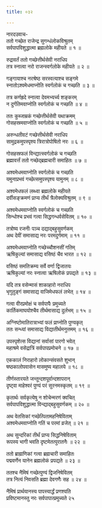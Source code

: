 ```yaml
---
title: ०३२

---
```

नारदउवाच-  
ततो गच्छेत राजेन्द्र सुगन्धंलोकविश्रुतम्  
सर्वपापविशुद्धात्मा ब्रह्मलोके महीयते ॥ १ ॥


रुद्रावर्तं ततो गच्छेत्तीर्थसेवी नराधिप  
तत्र स्नात्वा नरो राजन्स्वर्गलोके महीयते ॥ २ ॥


गङ्गायाश्च नरश्रेष्ठ सरस्वत्याश्च सङ्गमे  
स्नातोऽश्वमेधमाप्नोति स्वर्गलोकं च गच्छति ॥ ३ ॥


तत्र कर्णह्रदे स्नात्वा देवमभ्यर्च्य शङ्करम्  
न दुर्गतिमवाप्नोति स्वर्गलोकं च गच्छति ॥ ४ ॥


ततः कुब्जाम्रकं गच्छेत्तीर्थसेवी यथाक्रमम्  
गोसहस्रमवाप्नोति स्वर्गलोकं च गच्छति ॥ ५ ॥


अरुन्धतीवटं गच्छेत्तीर्थसेवी नराधिप  
सामुद्रकमुपस्पृश्य त्रिरात्रोपोषितो नरः ॥ ६ ॥


गोसहस्रफलं विन्द्यात्स्वर्गलोकं च गच्छति  
ब्रह्मावर्त्तं ततो गच्छेद्ब्रह्मचारी समाहितः ॥ ७ ॥


अश्वमेधमवाप्नोति स्वर्गलोकं च गच्छति  
यमुनाप्रभवं गच्छेत्समुपस्पृश्य यामुनम् ॥ ८ ॥


अश्वमेधफलं लब्ध्वा ब्रह्मलोके महीयते  
दर्वीसङ्क्रमणं प्राप्य तीर्थं त्रैलोक्यविश्रुतम् ॥ ९ ॥


अश्वमेधमवाप्नोति स्वर्गलोकं च गच्छति  
सिन्धोश्च प्रभवं गत्वा सिद्धगन्धर्वसेवितम् ॥ १० ॥


तत्रोष्य रजनीः पञ्च दद्याद्बहुसुवर्णकम्  
अथ देवीं समासाद्य नरः परमदुर्गमाम् ॥ ११ ॥


अश्वमेधमवाप्नोति गच्छेच्चौशनसीं गतिम्  
ऋषिकुल्यां समासाद्य वसिष्ठं चैव भारत ॥ १२ ॥


वसिष्ठं समतिक्रम्य सर्वे वर्णा द्विजातयः  
ऋषिकुल्यां नरः स्नात्वा ऋषिलोकं प्रपद्यते ॥ १३ ॥


यदि तत्र वसेन्मासं शाकाहारो नराधिप  
भृगुतुङ्गं समासाद्य वाजिमेधफलं लभेत् ॥ १४ ॥


गत्वा वीरप्रमोक्षं च सर्वपापैः प्रमुच्यते  
कार्तिकमाघयोश्चैव तीर्थमासाद्य दुर्लभम् ॥ १५ ॥


अग्निष्टोमातिरात्राभ्यां फलं प्राप्नोति पुण्यकृत्  
ततः सन्ध्यां समासाद्य विद्यातीर्थमनुत्तमम् ॥ १६ ॥


उपस्पृशेत्स विद्यानां सर्वासां पारगो भवेत्  
महाश्रमे वसेद्रात्रिं सर्वपापप्रमोचने ॥ १७ ॥


एककालं निराहारो लोकान्संवसते शुभान्  
षष्ठकालोपवासेन मासमुष्य महालये ॥ १८ ॥


तीर्णस्तारयते जन्तून्दशपूर्वान्दशापरान्  
दृष्ट्वा माहेश्वरं पुण्यं परं सुरनमस्कृतम् ॥ १९ ॥


कृतार्थः सर्वकृत्येषु न शोचेन्मरणं क्वचित्  
सर्वपापविशुद्धात्मा विन्द्याद्बहुसुवर्णकम् ॥ २० ॥


अथ वेतसिकां गच्छेत्पितामहनिषेविताम्  
अश्वमेधमवाप्नोति गतिं च परमां व्रजेत् ॥ २१ ॥


अथ सुन्दरिकां तीर्थं प्राप्य सिद्धनिषेविताम्  
रूपस्य भागी भवति दृष्टमेतत्पुरातनैः ॥ २२ ॥


ततो ब्राह्मणिकां गत्वा ब्रह्मचारी समाहितः  
पद्मवर्णेन यानेन ब्रह्मलोकं प्रपद्यते ॥ २३ ॥


ततश्च नैमिषं गच्छेत्पुण्यं द्विजनिषेवितम्  
तत्र नित्यं निवसति ब्रह्मा देवगणैः सह ॥ २४ ॥


नैमिषं प्रार्थयानस्य पापस्यार्द्धं प्रणश्यति  
प्रविष्टमानस्तु नरः सर्वपापात्प्रमुच्यते २५